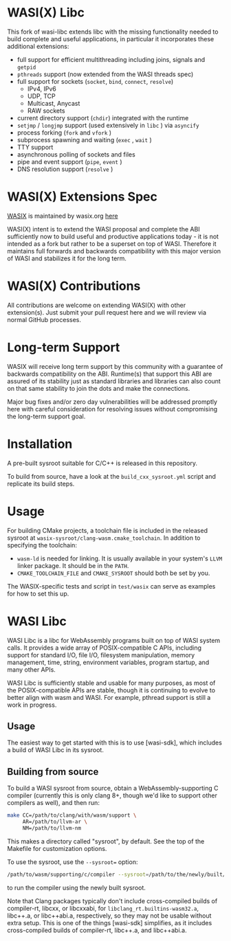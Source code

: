 # WASI(X) Libc

This fork of wasi-libc extends libc with the missing functionality needed to
build complete and useful applications, in particular it incorporates these
additional extensions:

- full support for efficient multithreading including joins, signals
  and `getpid`
- `pthreads` support (now extended from the WASI threads spec)
- full support for sockets (`socket`, `bind`, `connect`, `resolve`)
    - IPv4, IPv6
    - UDP, TCP
    - Multicast, Anycast
    - RAW sockets
- current directory support (`chdir`) integrated with the runtime
- `setjmp` / `longjmp` support (used extensively in `libc` ) via `asyncify`
- process forking (`fork` and `vfork` )
- subprocess spawning and waiting (`exec` , `wait` )
- TTY support
- asynchronous polling of sockets and files
- pipe and event support (`pipe`, `event` )
- DNS resolution support (`resolve` )

# WASI(X) Extensions Spec

[WASIX](https://wasix.org) is maintained by wasix.org [here](https://github.com/wasix-org/wasix-witx)

WASI(X) intent is to extend the WASI proposal and complete the ABI sufficiently
now to build useful and productive applications today - it is not intended as a
fork but rather to be a superset on top of WASI. Therefore it maintains full
forwards and backwards compatibility with this major version of WASI and stabilizes
it for the long term.

# WASI(X) Contributions

All contributions are welcome on extending WASI(X) with other extension(s). Just
submit your pull request here and we will review via normal GitHub processes.

# Long-term Support

WASIX will receive long term support by this community with a guarantee of
backwards compatibility on the ABI. Runtime(s) that support this ABI are assured
of its stability just as standard libraries and libraries can also count on that
same stability to join the dots and make the connections.

Major bug fixes and/or zero day vulnerabilities will be addressed promptly here
with careful consideration for resolving issues without compromising the
long-term support goal.

# Installation

A pre-built sysroot suitable for C/C++ is released in this repository.

To build from source, have a look at the `build_cxx_sysroot.yml` script and
replicate its build steps.

# Usage

For building CMake projects, a toolchain file is included in the released sysroot
at `wasix-sysroot/clang-wasm.cmake_toolchain`. In addition to specifying the 
toolchain:

* `wasm-ld` is needed for linking. It is usually available in your system's `LLVM`
  linker package. It should be in the `PATH`.
* `CMAKE_TOOLCHAIN_FILE` and `CMAKE_SYSROOT` should both be set by you.

The WASIX-specific tests and script in `test/wasix` can serve as examples for how
to set this up.

# WASI Libc

WASI Libc is a libc for WebAssembly programs built on top of WASI system calls.
It provides a wide array of POSIX-compatible C APIs, including support for
standard I/O, file I/O, filesystem manipulation, memory management, time, string,
environment variables, program startup, and many other APIs.

WASI Libc is sufficiently stable and usable for many purposes, as most of the
POSIX-compatible APIs are stable, though it is continuing to evolve to better
align with wasm and WASI. For example, pthread support is still a work in
progress.

## Usage

The easiest way to get started with this is to use [wasi-sdk], which includes a
build of WASI Libc in its sysroot.

## Building from source

To build a WASI sysroot from source, obtain a WebAssembly-supporting C compiler
(currently this is only clang 8+, though we'd like to support other compilers as well),
and then run:

```sh
make CC=/path/to/clang/with/wasm/support \
     AR=/path/to/llvm-ar \
     NM=/path/to/llvm-nm
```

This makes a directory called "sysroot", by default. See the top of the Makefile
for customization options.

To use the sysroot, use the `--sysroot=` option:

```sh
/path/to/wasm/supporting/c/compiler --sysroot=/path/to/the/newly/built/sysroot ...
```

to run the compiler using the newly built sysroot.

Note that Clang packages typically don't include cross-compiled builds of
compiler-rt, libcxx, or libcxxabi, for `libclang_rt.builtins-wasm32.a`, libc++.a,
or libc++abi.a, respectively, so they may not be usable without
extra setup. This is one of the things [wasi-sdk] simplifies, as it includes
cross-compiled builds of compiler-rt, libc++.a, and libc++abi.a.

